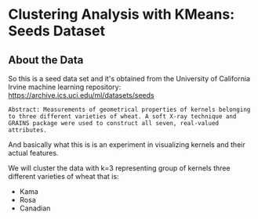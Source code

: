 # Clustering Analysis with KMeans: Seeds Dataset
## About the Data

So this is a seed data set and it's obtained from the University of California Irvine machine learning repository: https://archive.ics.uci.edu/ml/datasets/seeds

`Abstract: Measurements of geometrical properties of kernels belonging to three different varieties of wheat. A soft X-ray technique and GRAINS package were used to construct all seven, real-valued attributes.`

And basically what this is is an experiment in visualizing kernels and their actual features.

We will cluster the data with k=3 representing group of kernels three different varieties of wheat that is:
- Kama
- Rosa
- Canadian